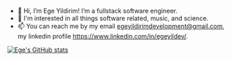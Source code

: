 - 👋 Hi, I’m Ege Yildirim! I’m a fullstack software engineer.
- 👀 I'm interested in all things software related, music, and science. 
- 📫 You can reach me by my email egeyildirimdevelopment@gmail.com, my linkedin profile https://www.linkedin.com/in/egeyildev/. 

[![Ege's GitHub stats](https://github-readme-stats.vercel.app/api?username=egeyil)](https://github.com/egeyil/github-readme-stats)
